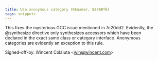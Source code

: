 ```yaml
---
title: Use anonymous category (REnamer, 52760f6)
tags: snippets
---
```


This fixes the mysterious GCC issue mentioned in 7c20dd2. Evidently, the @synthesize directive only synthesizes accessors which have been declared in the exact same class or category interface. Anonymous categories are evidently an exception to this rule.

Signed-off-by: Wincent Colaiuta &lt;win@wincent.com&gt;

